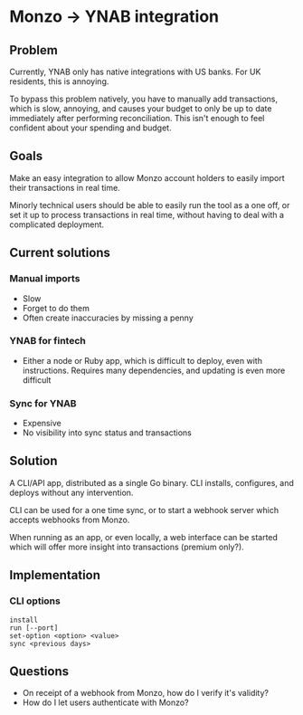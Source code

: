 # Monzo -> YNAB integration

## Problem
Currently, YNAB only has native integrations with US banks. For UK residents, this is annoying.

To bypass this problem natively, you have to manually add transactions, which is slow, annoying, and causes your
budget to only be up to date immediately after performing reconciliation. This isn't enough to feel confident about
your spending and budget.

## Goals
Make an easy integration to allow Monzo account holders to easily import their transactions in real time.

Minorly technical users should be able to easily run the tool as a one off, or set it up to process transactions in real time,
without having to deal with a complicated deployment.

## Current solutions

### Manual imports
- Slow
- Forget to do them
- Often create inaccuracies by missing a penny

### YNAB for fintech
- Either a node or Ruby app, which is difficult to deploy, even with instructions. Requires many dependencies, and updating is even more difficult

### Sync for YNAB
- Expensive
- No visibility into sync status and transactions

## Solution
A CLI/API app, distributed as a single Go binary. CLI installs, configures, and deploys without any intervention.

CLI can be used for a one time sync, or to start a webhook server which accepts webhooks from Monzo.

When running as an app, or even locally, a web interface can be started which will offer more insight into transactions (premium only?).

## Implementation
### CLI options
```
install
run [--port]
set-option <option> <value>
sync <previous days>
```

## Questions
- On receipt of a webhook from Monzo, how do I verify it's validity?
- How do I let users authenticate with Monzo?